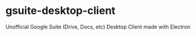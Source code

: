 # gsuite-desktop-client
Unofficial Google Suite (Drive, Docs, etc) Desktop Client made with Electron
